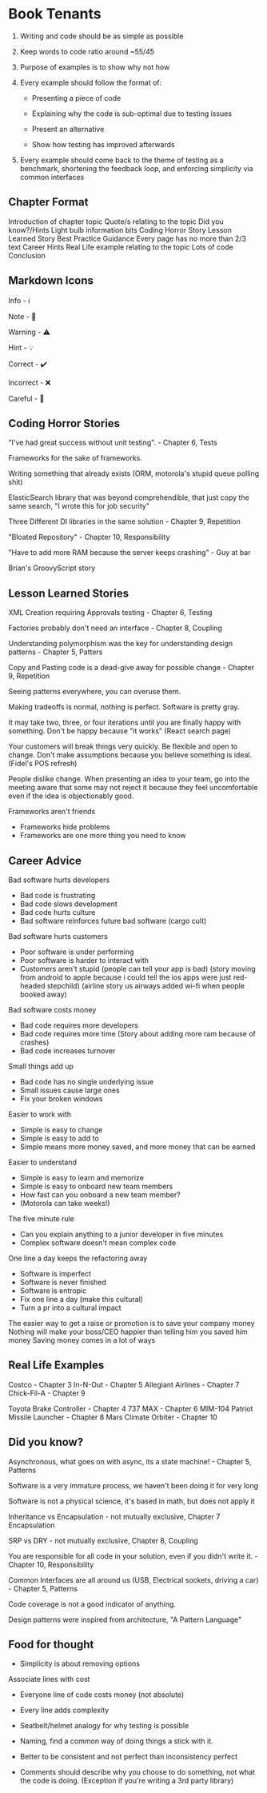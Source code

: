 # Book Tenants

1. Writing and code should be as simple as possible

2. Keep words to code ratio around ~55/45

3. Purpose of examples is to show why not how

4. Every example should follow the format of:

   - Presenting a piece of code

   - Explaining why the code is sub-optimal due to testing issues

   - Present an alternative

   - Show how testing has improved afterwards

5. Every example should come back to the theme of testing as a benchmark, shortening the feedback loop, and enforcing simplicity via common interfaces

## Chapter Format

Introduction of chapter topic
Quote/s relating to the topic
Did you know?/Hints Light bulb information bits
Coding Horror Story
Lesson Learned Story
Best Practice Guidance
Every page has no more than 2/3 text
Career Hints
Real Life example relating to the topic
Lots of code
Conclusion

## Markdown Icons

Info - :information_source:

Note - :memo:

Warning - :warning:

Hint - :bulb:

Correct - :heavy_check_mark:

Incorrect - :x:

Careful - :eyes:

## Coding Horror Stories

"I've had great success without unit testing". - Chapter 6, Tests

Frameworks for the sake of frameworks.

Writing something that already exists (ORM, motorola's stupid queue polling shit)

ElasticSearch library that was beyond comprehendible, that just copy the same search, "I wrote this for job security"

Three Different DI libraries in the same solution - Chapter 9, Repetition

"Bloated Repository" - Chapter 10, Responsibility

"Have to add more RAM because the server keeps crashing" - Guy at bar

Brian's GroovyScript story

## Lesson Learned Stories

XML Creation requiring Approvals testing - Chapter 6, Testing

Factories probably don't need an interface - Chapter 8, Coupling

Understanding polymorphism was the key for understanding design patterns - Chapter 5, Patters

Copy and Pasting code is a dead-give away for possible change - Chapter 9, Repetition

Seeing patterns everywhere, you can overuse them.

Making tradeoffs is normal, nothing is perfect. Software is pretty gray.

It may take two, three, or four iterations until you are finally happy with something. Don't be happy because "it works" (React search page)

Your customers will break things very quickly. Be flexible and open to change. Don't make assumptions because you believe something is ideal. (Fidel's POS refresh)

People dislike change. When presenting an idea to your team, go into the meeting aware that some may not reject it because they feel uncomfortable even if the idea is objectionably good.

Frameworks aren't friends

- Frameworks hide problems
- Frameworks are one more thing you need to know

## Career Advice

Bad software hurts developers

- Bad code is frustrating
- Bad code slows development
- Bad code hurts culture
- Bad software reinforces future bad software (cargo cult)

Bad software hurts customers

- Poor software is under performing
- Poor software is harder to interact with
- Customers aren't stupid (people can tell your app is bad)
(story moving from android to apple because i could tell the
ios apps were just red-headed stepchild)
(airline story us airways added wi-fi when people booked away)

Bad software costs money

- Bad code requires more developers
- Bad code requires more time
(Story about adding more ram because of crashes)
- Bad code increases turnover

Small things add up

- Bad code has no single underlying issue
- Small issues cause large ones
- Fix your broken windows

Easier to work with

- Simple is easy to change
- Simple is easy to add to
- Simple means more money saved, and more money that can be earned

Easier to understand

- Simple is easy to learn and memorize
- Simple is easy to onboard new team members
- How fast can you onboard a new team member?
- (Motorola can take weeks!)

The five minute rule

- Can you explain anything to a junior developer in five minutes
- Complex software doesn't mean complex code

One line a day keeps the refactoring away

- Software is imperfect
- Software is never finished
- Software is entropic
- Fix one line a day (make this cultural)
- Turn a pr into a cultural impact

The easier way to get a raise or promotion is to save your company money
Nothing will make your boss/CEO happier than telling him you saved him money
Saving money comes in a lot of ways

## Real Life Examples

Costco - Chapter 3
In-N-Out - Chapter 5
Allegiant Airlines - Chapter 7
Chick-Fil-A - Chapter 9

Toyota Brake Controller - Chapter 4
737 MAX - Chapter 6
MIM-104 Patriot Missile Launcher - Chapter 8
Mars Climate Orbiter - Chapter 10

## Did you know?

Asynchronous, what goes on with async, its a state machine! - Chapter 5, Patterns

Software is a very immature process, we haven't been doing it for very long

Software is not a physical science, it's based in math, but does not apply it

Inheritance vs Encapsulation - not mutually exclusive, Chapter 7 Encapsulation

SRP vs DRY - not mutually exclusive, Chapter 8, Coupling

You are responsible for all code in your solution, even if you didn't write it. - Chapter 10, Responsibility

Common Interfaces are all around us (USB, Electrical sockets, driving a car) - Chapter 5, Patterns

Code coverage is not a good indicator of anything.

Design patterns were inspired from architecture, "A Pattern Language"

## Food for thought

- Simplicity is about removing options

Associate lines with cost

- Everyone line of code costs money (not absolute)
- Every line adds complexity

- Seatbelt/helmet analogy for why testing is possible

- Naming, find a common way of doing things a stick with it.

- Better to be consistent and not perfect than inconsistency perfect

- Comments should describe why you choose to do something, not what the code is doing. (Exception if you're writing a 3rd party library)
